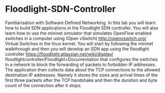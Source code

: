 # Floodlight-SDN-Controller
Familiarisation with Software Defined Networking. In this lab you will learn how to build SDN applications in the Floodlight SDN controller. You will also learn how to use the mininet simulator that simulates OpenFlow enabled switches in a computer using (Open vSwitch) http://openvswitch.org/ Virtual Switches in the linux kernel. You will start by following the mininet walkthrough and then you will develop an SDN app using the floodlight controller https://floodlight.atlassian.net/wiki/display/ floodlightcontroller/Floodlight+Documentation that configures the switches in a network to block the forwarding of packets to forbidden IP addresses. The application then collects data about the TCP connections to the allowed destination IP addresses. Namely it stores the sizes and arrival times of the first three packets after the TCP handshake and then the duration and byte count of the connection after it stops. 
